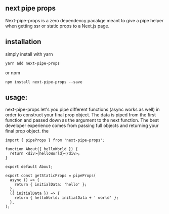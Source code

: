 ## next pipe props

Next-pipe-props is a zero dependency pacakge meant to give a pipe helper when getting ssr or static props to a Next.js page.

## installation

simply install with yarn

```
yarn add next-pipe-props
```

or npm

```
npm install next-pipe-props --save
```

## usage:

next-pipe-props let's you pipe different functions (async works as well) in order to construct your final prop object.
The data is piped from the first function and passed down as the argument to the next function. The best developer experience comes from passing full objects and returning your final prop object. the

```
import { pipeProps } from 'next-pipe-props';

function About({ helloWorld }) {
  return <div>{helloWorld}</div>;
}

export default About;

export const getStaticProps = pipeProps(
  async () => {
    return { initialData: 'hello' };
  },
  ({ initialData }) => {
    return { helloWorld: initialData + ' world' };
  },
);

```
